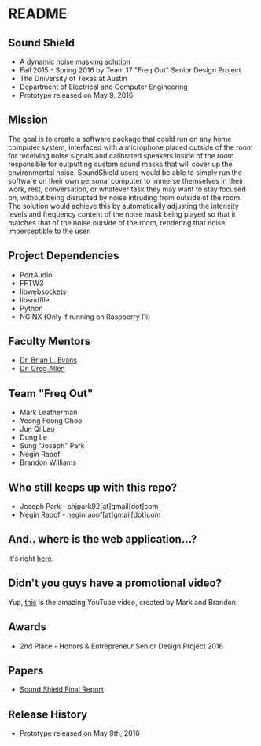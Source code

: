 # README

## Sound Shield
* A dynamic noise masking solution
* Fall 2015 - Spring 2016 by Team 17 "Freq Out" Senior Design Project
* The University of Texas at Austin
* Department of Electrical and Computer Engineering
* Prototype released on May 9, 2016

## Mission
The goal is to create a software package that could 
run on any home computer system, interfaced with a 
microphone placed outside of the room for receiving 
noise signals and calibrated speakers inside of the 
room responsible for outputting custom sound masks 
that will cover up the environmental noise. 
SoundShield users would be able to simply run the 
software on their own personal computer to immerse 
themselves in their work, rest, conversation, or 
whatever task they may want to stay focused on, 
without being disrupted by noise intruding from 
outside of the room. The solution would achieve 
this by automatically adjusting the intensity levels 
and frequency content of the noise mask being played 
so that it matches that of the noise outside of the 
room, rendering that noise imperceptible to the user.

## Project Dependencies
* PortAudio
* FFTW3
* libwebsockets
* libsndfile
* Python
* NGINX (Only if running on Raspberry Pi)

## Faculty Mentors
* [Dr. Brian L. Evans](http://users.ece.utexas.edu/~bevans/)
* [Dr. Greg Allen](http://gallen.bitbucket.org/)

## Team "Freq Out"
* Mark Leatherman 
* Yeong Foong Choo 
* Jun Qi Lau 
* Dung Le 
* Sung "Joseph" Park 
* Negin Raoof 
* Brandon Williams 

## Who still keeps up with this repo?
* Joseph Park - shjpark92[at]gmail[dot]com
* Negin Raoof - neginraoof[at]gmail[dot]com

## And.. where is the web application...?
It's right [here](https://github.com/shjpark92/SoundShield_Application).

## Didn't you guys have a promotional video?
Yup, [this](https://www.youtube.com/watch?v=Lkl4F5QG1MU) is the amazing YouTube video, created by Mark and Brandon.

## Awards
* 2nd Place - Honors & Entrepreneur Senior Design Project 2016

## Papers
* [Sound Shield Final Report](http://users.ece.utexas.edu/~bevans/courses/ee464/SoundShieldFinalReport.pdf)

## Release History
* Prototype released on May 9th, 2016
